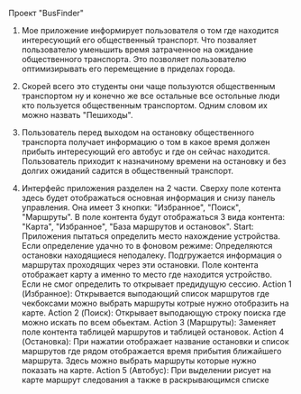 Проект "BusFinder"


1) Мое приложение информирует пользователя о том где находится интересующий его общественный транспорт. Что позваляет пользователю уменьшить время затраченное на ожидание общественного транспорта. Это позволяет пользователю оптимизирывать его перемещение в приделах города.

2) Скорей всего это студенты они чаще пользуются общественным транспортом ну и конечно же все остальные все остольные люди кто пользуется общественным транспортом. Одним словом их можно назвать "Пешиходы".

3) Пользователь перед выходом на остановку общественного транспорта получает информацию о том в какое время должен прибыть интересующий его автобус и где он сейчас находится. Пользователь приходит к назначиному времени на остановку и без долгих ожиданий садится в общественный транспорт.

4) Интерфейс приложения разделен на 2 части. Сверху поле котента здесь будет отображаться основная информация и снизу панель управления. Она имеет 3 кнопки: "Избранное", "Поиск", "Маршруты". В поле контента будут отображаться 3 вида контента: "Карта", "Избранное", "База маршрутов и остановок". 
Start: Приложения пытаться определить место нахождение устройства. Если определение удачно то в фоновом режиме: Определяются остановки находящиеся неподалеку. Подгружается информация о маршрутах проходящих через эти остановки. Поле контента отображает карту а именно то место где находится устройство. Если не смог определить то открывает предидущую сессию.
Action 1 (Избранное): Открывается выподающий список маршрутов где чекбоксами можно выбрать маршруты котрые нужно отобразить на карте.
Action 2 (Поиск): Открывает выподающую строку поиска где можно искать по всем обьектам.
Action 3 (Маршруты): Заменяет поле контента таблицей маршрутов и таблицей остановок. 
Action 4 (Остановка): При нажатии отображает название остановки и список маршрутов где рядом отображается время прибытия ближайшего маршрута. Здесь можно выбрать маршруты которые нужно показать на карте.
Action 5 (Автобус): При выделении рисует на карте маршрут следования а также в раскрывающимся списке 